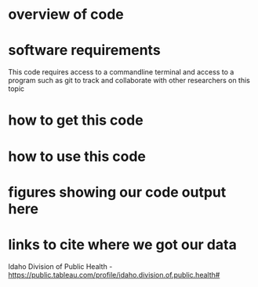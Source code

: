# overview of code

# software requirements
This code requires access to a commandline terminal and access to a program such as git to track and collaborate with other researchers on this topic

# how to get this code

# how to use this code

# figures showing our code output here

# links to cite where we got our data
Idaho Division of Public Health - https://public.tableau.com/profile/idaho.division.of.public.health#
